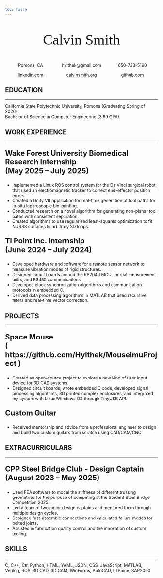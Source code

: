 ```yaml
---
toc: false
---
```


<!-- markdownlint-disable MD033 -->

<style>
    main {
        font: 1.2rem 'Garamond';
    }
    .flex-container {
        display: flex;
    }
    .flex-object {
        flex: 1;
        text-align: center;
    }
    .big {
        font-size: x-large;
        font-weight: bold;
        /* text-decoration: underline; */
        /* text-align: center; */
    }
    .name {
        text-align: center;
        font: 3rem normal
    }
</style>

<p class="name">
    Calvin Smith
</p>

<p class="flex-container">
    <span class="flex-object">
        Pomona, CA
    </span>
    <span class="flex-object">
        hylthek@gmail.com
    </span>
    <span class="flex-object">
        650-733-5190
    </span>
</p>

<span class="flex-container">
    <a class="flex-object" href="https://www.linkedin.com/in/calvin-smith-82067229b/">
        linkedin.com
    </a>
    <a class="flex-object" href="https://calvinsmith.org">
        calvinsmith.org
    </a>
    <a class="flex-object" href="https://github.com/hylthek">
        github.com
    </a>
</span>

## EDUCATION

<hr>

California State Polytechnic University, Pomona (Graduating Spring of 2026)  
Bachelor of Science in Computer Engineering (3.69 GPA)

## WORK EXPERIENCE

<hr>

<p class="big">
    Wake Forest University Biomedical Research Internship<br>(May 2025 – July 2025)
</p>

- Implemented a Linux ROS control system for the Da Vinci surgical robot, that used an electromagnetic tracker to correct end-effector position errors.
- Created a Unity VR application for real-time generation of tool paths for in-situ laparoscopic bio-printing.
- Conducted research on a novel algorithm for generating non-planar tool paths with consistent separation.
- Created algorithms to use regularized least-squares optimization to fit NURBS surfaces to arbitrary 3D loops.

<p class="big">
    Ti Point Inc. Internship<br>(June 2024 – July 2024)
</p>

- Developed hardware and software for a remote sensor network to measure vibration modes of rigid structures.
- Designed circuit boards around the RP2040 MCU, inertial measurement units, and RS485 communications.
- Developed clock synchronization algorithms and communication protocols in embedded C.
- Derived data processing algorithms in MATLAB that used recursive filters and real-time vector correction.

## PROJECTS

<hr>

<p class="big">
    Space Mouse<br>
    (
    <a>
        https://github.com/Hylthek/MouseImuProject
    </a>
    )
</p>

- Created an open-source project to explore a new kind of user input device for 3D CAD systems.
- Designed circuit boards, wrote embedded C code, developed signal processing algorithms, 3D printed complex enclosures, and integrated my system with Linux/Windows OS through TinyUSB API.

<p class="big">
    Custom Guitar
</p>

- Received mentorship and advice from a professional engineer to design and build two custom guitars from scratch using CAD/CAM/CNC.

## EXTRACURRICULARS

<hr>

<p class="big">
    CPP Steel Bridge Club - Design Captain<br>(August 2023 – May 2025)
</p>

- Used FEA software to model the stiffness of different trussing geometries for the purpose of competing at the Student Steel Bridge Competition 2025.
- Led a team of two junior design captains and mentored them through multiple design cycles.
- Designed fast-assemble connections and calculated failure modes for bolted joints.
- Assisted in fabrication quality control and the innovation of custom tooling.

## SKILLS

<hr>

C, C++, C#, Python, HTML, YAML, JSON, CSS, JavaScript, MATLAB, Verilog, ROS, 3D CAD, 3D CAM, WinForms, AutoCAD, LTSpice, SAP2000.
